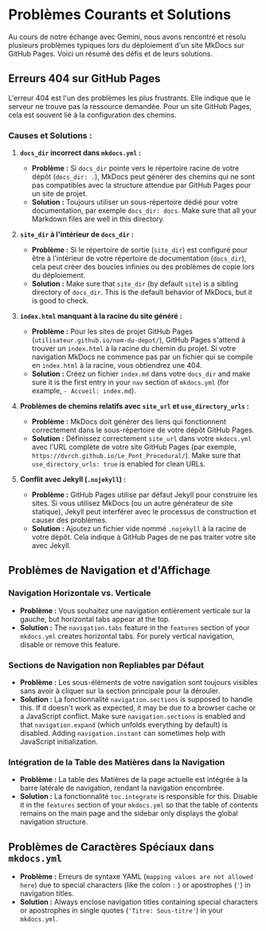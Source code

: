 # Problèmes Courants et Solutions

Au cours de notre échange avec Gemini, nous avons rencontré et résolu plusieurs problèmes typiques lors du déploiement d'un site MkDocs sur GitHub Pages. Voici un résumé des défis et de leurs solutions.

## Erreurs 404 sur GitHub Pages

L'erreur 404 est l'un des problèmes les plus frustrants. Elle indique que le serveur ne trouve pas la ressource demandée. Pour un site GitHub Pages, cela est souvent lié à la configuration des chemins.

### Causes et Solutions :

1. **`docs_dir` incorrect dans `mkdocs.yml` :**
    * **Problème :** Si `docs_dir` pointe vers le répertoire racine de votre dépôt (`docs_dir: .`), MkDocs peut générer des chemins qui ne sont pas compatibles avec la structure attendue par GitHub Pages pour un site de projet.
    * **Solution :** Toujours utiliser un sous-répertoire dédié pour votre documentation, par exemple `docs_dir: docs`. Make sure that all your Markdown files are well in this directory.

2. **`site_dir` à l'intérieur de `docs_dir` :**
    * **Problème :** Si le répertoire de sortie (`site_dir`) est configuré pour être à l'intérieur de votre répertoire de documentation (`docs_dir`), cela peut créer des boucles infinies ou des problèmes de copie lors du déploiement.
    * **Solution :** Make sure that `site_dir` (by default `site`) is a sibling directory of `docs_dir`. This is the default behavior of MkDocs, but it is good to check.

3. **`index.html` manquant à la racine du site généré :**
    * **Problème :** Pour les sites de projet GitHub Pages (`utilisateur.github.io/nom-du-depot/`), GitHub Pages s'attend à trouver un `index.html` à la racine du chemin du projet. Si votre navigation MkDocs ne commence pas par un fichier qui se compile en `index.html` à la racine, vous obtiendrez une 404.
    * **Solution :** Créez un fichier `index.md` dans votre `docs_dir` and make sure it is the first entry in your `nav` section of `mkdocs.yml` (for example, `- Accueil: index.md`).

4. **Problèmes de chemins relatifs avec `site_url` et `use_directory_urls` :**
    * **Problème :** MkDocs doit générer des liens qui fonctionnent correctement dans le sous-répertoire de votre dépôt GitHub Pages.
    * **Solution :** Définissez correctement `site_url` dans votre `mkdocs.yml` avec l'URL complète de votre site GitHub Pages (par exemple, `https://dvrch.github.io/Le_Pont_Procedural/`). Make sure that `use_directory_urls: true` is enabled for clean URLs.

5. **Conflit avec Jekyll (`.nojekyll`) :**
    * **Problème :** GitHub Pages utilise par défaut Jekyll pour construire les sites. Si vous utilisez MkDocs (ou un autre générateur de site statique), Jekyll peut interférer avec le processus de construction et causer des problèmes.
    * **Solution :** Ajoutez un fichier vide nommé `.nojekyll` à la racine de votre dépôt. Cela indique à GitHub Pages de ne pas traiter votre site avec Jekyll.

## Problèmes de Navigation et d'Affichage

### Navigation Horizontale vs. Verticale

* **Problème :** Vous souhaitez une navigation entièrement verticale sur la gauche, but horizontal tabs appear at the top.
* **Solution :** The `navigation.tabs` feature in the `features` section of your `mkdocs.yml` creates horizontal tabs. For purely vertical navigation, disable or remove this feature.

### Sections de Navigation non Repliables par Défaut

* **Problème :** Les sous-éléments de votre navigation sont toujours visibles sans avoir à cliquer sur la section principale pour la dérouler.
* **Solution :** La fonctionnalité `navigation.sections` is supposed to handle this. If it doesn't work as expected, it may be due to a browser cache or a JavaScript conflict. Make sure `navigation.sections` is enabled and that `navigation.expand` (which unfolds everything by default) is disabled. Adding `navigation.instant` can sometimes help with JavaScript initialization.

### Intégration de la Table des Matières dans la Navigation

* **Problème :** La table des Matières de la page actuelle est intégrée à la barre latérale de navigation, rendant la navigation encombrée.
* **Solution :** La fonctionnalité `toc.integrate` is responsible for this. Disable it in the `features` section of your `mkdocs.yml` so that the table of contents remains on the main page and the sidebar only displays the global navigation structure.

## Problèmes de Caractères Spéciaux dans `mkdocs.yml`

* **Problème :** Erreurs de syntaxe YAML (`mapping values are not allowed here`) due to special characters (like the colon `:` ) or apostrophes (`'`) in navigation titles.
* **Solution :** Always enclose navigation titles containing special characters or apostrophes in single quotes (`'Titre: Sous-titre'`) in your `mkdocs.yml`.